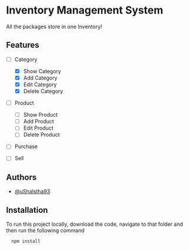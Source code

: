 
# Inventory Management System

All the packages store in one Inventory!


## Features

- [ ] Category
    - [x] Show Category
    - [x] Add Category
    - [x] Edit Category
    - [x] Delete Category
- [ ] Product
    - [ ] Show Product
    - [ ] Add Product
    - [ ] Edit Product
    - [ ] Delete Product
- [ ] Purchase
- [ ] Sell


## Authors

- [@uShalstha93](https://www.github.com/uShalstha93)


## Installation

To run this project locally, download the code, navigate to that folder and then run the following command

```bash
  npm install
```
    

    